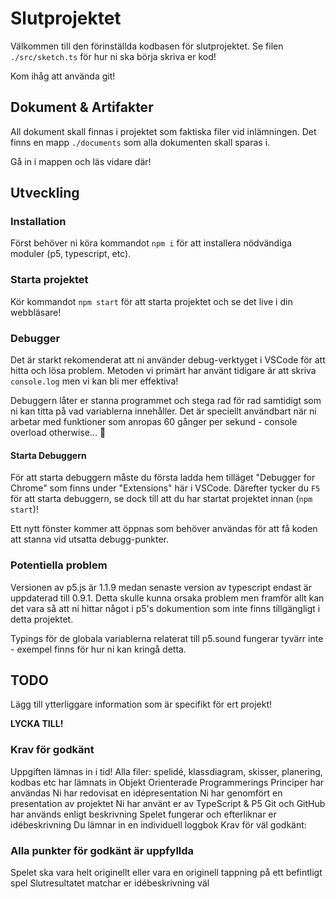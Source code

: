 # Slutprojektet
Välkommen till den förinställda kodbasen för slutprojektet.
Se filen `./src/sketch.ts` för hur ni ska börja skriva er kod!

Kom ihåg att använda git!

## Dokument & Artifakter
All dokument skall finnas i projektet som faktiska filer vid inlämningen. Det finns en mapp `./documents` som alla dokumenten skall sparas i.

Gå in i mappen och läs vidare där!

## Utveckling
### Installation
Först behöver ni köra kommandot `npm i` för att installera nödvändiga moduler (p5, typescript, etc).

### Starta projektet
Kör kommandot `npm start` för att starta projektet och se det live i din webbläsare!

### Debugger
Det är starkt rekomenderat att ni använder debug-verktyget i VSCode för att hitta och lösa problem. Metoden vi primärt har använt tidigare är att skriva `console.log` men vi kan bli mer effektiva!

Debuggern låter er stanna programmet och stega rad för rad samtidigt som ni kan titta på vad variablerna innehåller. Det är speciellt användbart när ni arbetar med funktioner som anropas 60 gånger per sekund - console overload otherwise... 🤯

#### Starta Debuggern
För att starta debuggern måste du första ladda hem tilläget "Debugger for Chrome" som finns under "Extensions" här i VSCode.
Därefter tycker du `F5` för att starta debuggern, se dock till att du har startat projektet innan (`npm start`)!

Ett nytt fönster kommer att öppnas som behöver användas för att få koden att stanna vid utsatta debugg-punkter.

### Potentiella problem
Versionen av p5.js är 1.1.9 medan senaste version av typescript endast är uppdaterad till 0.9.1. Detta skulle kunna orsaka problem men framför allt kan det vara så att ni hittar något i p5's dokumention som inte finns tillgängligt i detta projektet.

Typings för de globala variablerna relaterat till p5.sound fungerar tyvärr inte - exempel finns för hur ni kan kringå detta.

## TODO
Lägg till ytterliggare information som är specifikt för ert projekt!

**LYCKA TILL!**



### Krav för godkänt

Uppgiften lämnas in i tid!
Alla filer: spelidé, klassdiagram, skisser, planering, kodbas etc har lämnats in
Objekt Orienterade Programmerings Principer har användas
Ni har redovisat en idépresentation
Ni har genomfört en presentation av projektet
Ni har använt er av TypeScript & P5
Git och GitHub har används enligt beskrivning
Spelet fungerar och efterliknar er idébeskrivning
Du lämnar in en individuell loggbok
Krav för väl godkänt:

### Alla punkter för godkänt är uppfyllda
Spelet ska vara helt originellt eller vara en originell tappning på ett befintligt spel
Slutresultatet matchar er idébeskrivning väl
